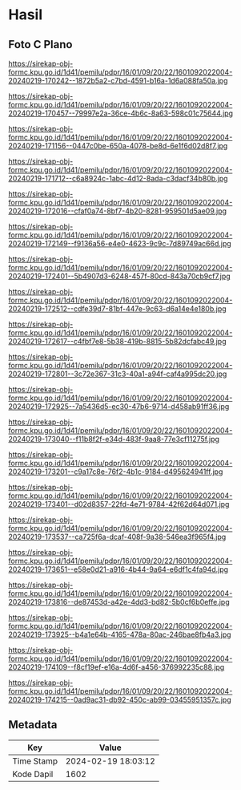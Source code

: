 # Hasil

## Foto C Plano

https://sirekap-obj-formc.kpu.go.id/1d41/pemilu/pdpr/16/01/09/20/22/1601092022004-20240219-170242--1872b5a2-c7bd-4591-b16a-1d6a088fa50a.jpg

https://sirekap-obj-formc.kpu.go.id/1d41/pemilu/pdpr/16/01/09/20/22/1601092022004-20240219-170457--79997e2a-36ce-4b6c-8a63-598c01c75644.jpg

https://sirekap-obj-formc.kpu.go.id/1d41/pemilu/pdpr/16/01/09/20/22/1601092022004-20240219-171156--0447c0be-650a-4078-be8d-6e1f6d02d8f7.jpg

https://sirekap-obj-formc.kpu.go.id/1d41/pemilu/pdpr/16/01/09/20/22/1601092022004-20240219-171712--c6a8924c-1abc-4d12-8ada-c3dacf34b80b.jpg

https://sirekap-obj-formc.kpu.go.id/1d41/pemilu/pdpr/16/01/09/20/22/1601092022004-20240219-172016--cfaf0a74-8bf7-4b20-8281-959501d5ae09.jpg

https://sirekap-obj-formc.kpu.go.id/1d41/pemilu/pdpr/16/01/09/20/22/1601092022004-20240219-172149--f9136a56-e4e0-4623-9c9c-7d89749ac66d.jpg

https://sirekap-obj-formc.kpu.go.id/1d41/pemilu/pdpr/16/01/09/20/22/1601092022004-20240219-172401--5b4907d3-6248-457f-80cd-843a70cb9cf7.jpg

https://sirekap-obj-formc.kpu.go.id/1d41/pemilu/pdpr/16/01/09/20/22/1601092022004-20240219-172512--cdfe39d7-81bf-447e-9c63-d6a14e4e180b.jpg

https://sirekap-obj-formc.kpu.go.id/1d41/pemilu/pdpr/16/01/09/20/22/1601092022004-20240219-172617--c4fbf7e8-5b38-419b-8815-5b82dcfabc49.jpg

https://sirekap-obj-formc.kpu.go.id/1d41/pemilu/pdpr/16/01/09/20/22/1601092022004-20240219-172801--3c72e367-31c3-40a1-a94f-caf4a995dc20.jpg

https://sirekap-obj-formc.kpu.go.id/1d41/pemilu/pdpr/16/01/09/20/22/1601092022004-20240219-172925--7a5436d5-ec30-47b6-9714-d458ab91ff36.jpg

https://sirekap-obj-formc.kpu.go.id/1d41/pemilu/pdpr/16/01/09/20/22/1601092022004-20240219-173040--f11b8f2f-e34d-483f-9aa8-77e3cf11275f.jpg

https://sirekap-obj-formc.kpu.go.id/1d41/pemilu/pdpr/16/01/09/20/22/1601092022004-20240219-173201--c9a17c8e-76f2-4b1c-9184-d495624941ff.jpg

https://sirekap-obj-formc.kpu.go.id/1d41/pemilu/pdpr/16/01/09/20/22/1601092022004-20240219-173401--d02d8357-22fd-4e71-9784-42f62d64d071.jpg

https://sirekap-obj-formc.kpu.go.id/1d41/pemilu/pdpr/16/01/09/20/22/1601092022004-20240219-173537--ca725f6a-dcaf-408f-9a38-546ea3f965f4.jpg

https://sirekap-obj-formc.kpu.go.id/1d41/pemilu/pdpr/16/01/09/20/22/1601092022004-20240219-173651--e58e0d21-a916-4b44-9a64-e6df1c4fa94d.jpg

https://sirekap-obj-formc.kpu.go.id/1d41/pemilu/pdpr/16/01/09/20/22/1601092022004-20240219-173816--de87453d-a42e-4dd3-bd82-5b0cf6b0effe.jpg

https://sirekap-obj-formc.kpu.go.id/1d41/pemilu/pdpr/16/01/09/20/22/1601092022004-20240219-173925--b4a1e64b-4165-478a-80ac-246bae8fb4a3.jpg

https://sirekap-obj-formc.kpu.go.id/1d41/pemilu/pdpr/16/01/09/20/22/1601092022004-20240219-174109--f8cf19ef-e16a-4d6f-a456-376992235c88.jpg

https://sirekap-obj-formc.kpu.go.id/1d41/pemilu/pdpr/16/01/09/20/22/1601092022004-20240219-174215--0ad9ac31-db92-450c-ab99-03455951357c.jpg


## Metadata

| Key        | Value               |
| ---------- | ------------------- |
| Time Stamp | 2024-02-19 18:03:12 |
| Kode Dapil | 1602                |



